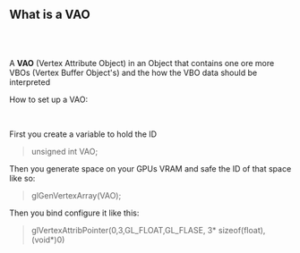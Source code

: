 ## What is a  VAO

<br>
<br>

A **VAO** (Vertex Attribute Object) in an Object that contains one ore more VBOs (Vertex Buffer Object's) and the how the VBO data should be interpreted

How to set up a VAO:

<br>

First you create a variable to hold the ID

> unsigned int VAO;

Then you generate space on your GPUs VRAM and safe the ID of that space like so:

> glGenVertexArray(VAO);

Then you bind configure it like this:

> glVertexAttribPointer(0,3,GL_FLOAT,GL_FLASE, 3* sizeof(float),(void*)0)